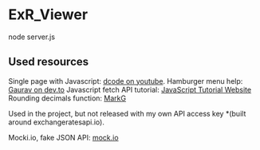 # ExR_Viewer

node server.js


## Used resources

Single page with Javascript: [dcode on youtube](https://www.youtube.com/watch?v=6BozpmSjk-Y).
Hamburger menu help: [Gaurav on dev.to](https://dev.to/devggaurav/let-s-build-a-responsive-navbar-and-hamburger-menu-using-html-css-and-javascript-4gci)
Javascript fetch API tutorial: [JavaScript Tutorial Website](https://www.javascripttutorial.net/javascript-fetch-api/)
Rounding decimals function: [MarkG](https://stackoverflow.com/questions/11832914/how-to-round-to-at-most-2-decimal-places-if-necessary)

Used in the project, but not released with my own API access key *(built around exchangeratesapi.io).

Mocki.io, fake JSON API: [mock.io](https://mocki.io/fake-json-api)